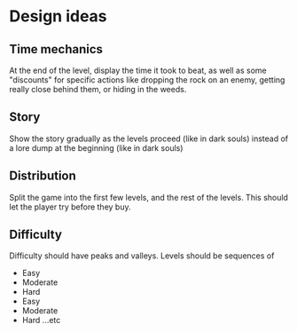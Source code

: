 # Design ideas

## Time mechanics

At the end of the level, display the time it took to beat, as well as some "discounts" for specific actions like dropping the rock on an enemy, getting really close behind them, or hiding in the weeds.

## Story

Show the story gradually as the levels proceed (like in dark souls) instead of a lore dump at the beginning (like in dark souls)

## Distribution

Split the game into the first few levels, and the rest of the levels. This should let the player try before they buy.

## Difficulty

Difficulty should have peaks and valleys. Levels should be sequences of

- Easy
- Moderate
- Hard
- Easy
- Moderate
- Hard
...etc

